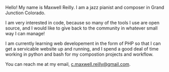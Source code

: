Hello! My name is Maxwell Reilly. I am a jazz pianist and composer in Grand Junction Colorado.

I am very interested in code, because so many of the tools I use are open source, and I would like to give back to the community
in whatever small way I can manage!

I am currently learning web developement in the form of PHP so that I can get a servicable website up and running, and I spend a 
good deal of time working in python and bash for my compostion projects and workflow. 

You can reach me at my email, c.maxwell.reilly@gmail.com.
